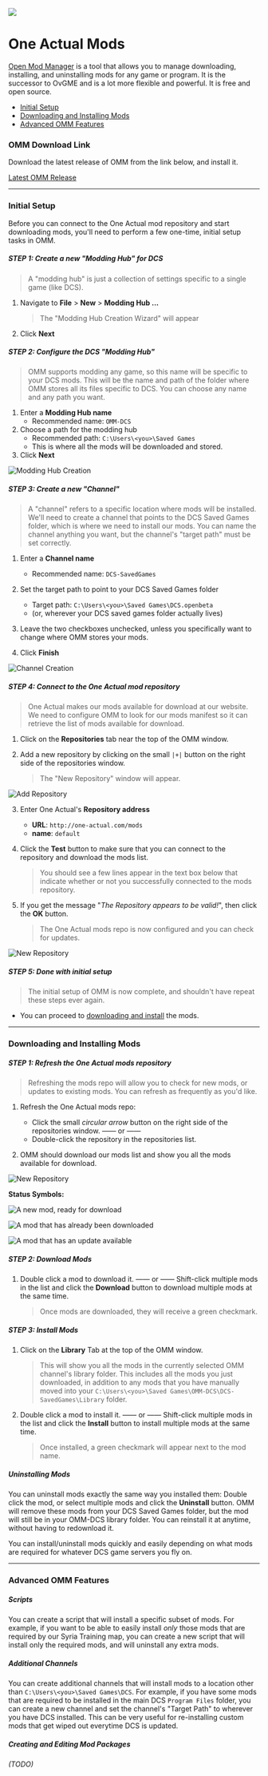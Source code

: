 ![](oa-logo.png)
# One Actual Mods

[Open Mod Manager](https://github.com/sedenion/OpenModMan) is a tool that allows you to manage downloading, installing, and uninstalling mods for any game or program. It is the successor to OvGME and is a lot more flexible and powerful. It is free and open source.

* [Initial Setup](#initialsetup)
* [Downloading and Installing Mods](#downloadingandinstallingmods)
* [Advanced OMM Features](#advancedommfeatures)


### OMM Download Link

Download the latest release of OMM from the link below, and install it.

[Latest OMM Release](https://github.com/sedenion/OpenModMan/releases/latest)

---

### Initial Setup

Before you can connect to the One Actual mod repository and start downloading mods, you'll need to perform a few one-time, initial setup tasks in OMM.

##### STEP 1: Create a new "Modding Hub" for DCS
> A "modding hub" is just a collection of settings specific to a single game (like DCS).

1. Navigate to **File** > **New** > **Modding Hub ...**
	> The "Modding Hub Creation Wizard" will appear
2. Click **Next**

##### STEP 2: Configure the DCS "Modding Hub"
> OMM supports modding any game, so this name will be specific to your DCS mods. This will be the name and path of the folder where OMM stores all its files specific to DCS. You can choose any name and any path you want.

1. Enter a **Modding Hub name**
	- Recommended name: `OMM-DCS`
2. Choose a path for the modding hub
	- Recommended path: `C:\Users\<you>\Saved Games`
	- This is where all the mods will be downloaded and stored.
3. Click **Next**

![Modding Hub Creation](img/omm1.png)

##### STEP 3: Create a new "Channel"
> A "channel" refers to a specific location where mods will be installed. We'll need to create a channel that points to the DCS Saved Games folder, which is where we need to install our mods. You can name the channel anything you want, but the channel's "target path" must be set correctly.

1. Enter a **Channel name**
	- Recommended name: `DCS-SavedGames`
2. Set the target path to point to your DCS Saved Games folder
	- Target path: `C:\Users\<you>\Saved Games\DCS.openbeta`
	- (or, wherever your DCS saved games folder actually lives)

3. Leave the two checkboxes unchecked, unless you specifically want to change where OMM stores your mods.

4. Click **Finish**

![Channel Creation](img/omm2.png)

##### STEP 4: Connect to the One Actual mod repository
> One Actual makes our mods available for download at our website. We need to configure OMM to look for our mods manifest so it can retrieve the list of mods available for download.

1. Click on the **Repositories** tab near the top of the OMM window.

2. Add a new repository by clicking on the small `|+|` button on the right side of the repositories window.
	> The "New Repository" window will appear.

![Add Repository](img/omm3a.png)

3. Enter One Actual's **Repository address**
	- **URL**: `http://one-actual.com/mods`
	- **name**: `default`

4. Click the **Test** button to make sure that you can connect to the repository and download the mods list.
	> You should see a few lines appear in the text box below that indicate whether or not you successfully connected to the mods repository.

5. If you get the message "_The Repository appears to be valid!_", then click the **OK** button.
	> The One Actual mods repo is now configured and you can check for updates.

![New Repository](img/omm3b.png)

##### STEP 5: Done with initial setup
> The initial setup of OMM is now complete, and shouldn't have repeat these steps ever again.

- You can proceed to [downloading and install](#downloadingandinstallingmods) the mods.


---

### Downloading and Installing Mods

##### STEP 1: Refresh the One Actual mods repository
> Refreshing the mods repo will allow you to check for new mods, or updates to existing mods. You can refresh as frequently as you'd like.

1. Refresh the One Actual mods repo:
	- Click the small _circular arrow_ button on the right side of the repositories window.
	—— or ——
	- Double-click the repository in the repositories list.

2. OMM should download our mods list and show you all the mods available for download.

![New Repository](img/omm4b.png)

**Status Symbols:**

![A new mod, ready for download](img/omm-dl-new.png)

![A mod that has already been downloaded](img/omm-dl-done.png)

![A mod that has an update available](img/omm-dl-upd.png)

##### STEP 2: Download Mods
1. Double click a mod to download it.
—— or ——
Shift-click multiple mods in the list and click the **Download** button to download multiple mods at the same time.

	> Once mods are downloaded, they will receive a green checkmark.

##### STEP 3: Install Mods
1. Click on the **Library** Tab at the top of the OMM window.
	> This will show you all the mods in the currently selected OMM channel's library folder. This includes all the mods you just downloaded, in addition to any mods that you have manually moved into your `C:\Users\<you>\Saved Games\OMM-DCS\DCS-SavedGames\Library` folder.

2. Double click a mod to install it.
—— or ——
Shift-click multiple mods in the list and click the **Install** button to install multiple mods at the same time.

	> Once installed, a green checkmark will appear next to the mod name.

##### Uninstalling Mods
You can uninstall mods exactly the same way you installed them: Double click the mod, or select multiple mods and click the **Uninstall** button. OMM will remove these mods from your DCS Saved Games folder, but the mod will still be in your OMM-DCS library folder. You can reinstall it at anytime, without having to redownload it.

You can install/uninstall mods quickly and easily depending on what mods are required for whatever DCS game servers you fly on.

---

### Advanced OMM Features

##### Scripts
You can create a script that will install a specific subset of mods. For example, if you want to be able to easily install _only_ those mods that are required by our Syria Training map, you can create a new script that will install only the required mods, and will uninstall any extra mods.


##### Additional Channels
You can create additional channels that will install mods to a location other than `C:\Users\<you>\Saved Games\DCS`. For example, if you have some mods that are required to be installed in the main DCS `Program Files` folder, you can create a new channel and set the channel's "Target Path" to wherever you have DCS installed. This can be very useful for re-installing custom mods that get wiped out everytime DCS is updated.

##### Creating and Editing Mod Packages
_(TODO)_
